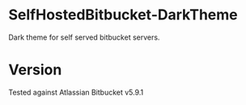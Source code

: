 # SelfHostedBitbucket-DarkTheme
Dark theme for self served bitbucket servers.

# Version
Tested against Atlassian Bitbucket v5.9.1
